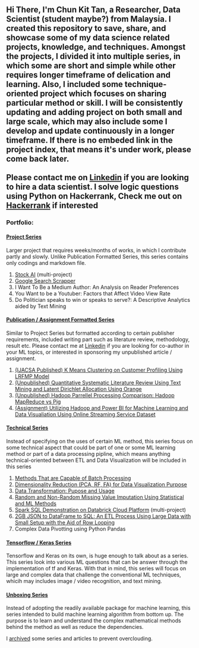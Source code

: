 Hi There, I'm Chun Kit Tan, a Researcher, Data Scientist (student maybe?) from Malaysia.
I created this repository to save, share, and showcase some of my data science related projects, knowledge, and techniques.
Amongst the projects, I divided it into multiple series, in which some are short and simple while other requires longer timeframe of delication and learning. Also, I included some technique-oriented project which focuses on sharing particular method or skill.
I will be consistently updating and adding project on both small and large scale, which may also include some I develop and update continuously in a longer timeframe.
If there is no embeded link in the project index, that means it's under work, please come back later.<br/><br/>
Please contact me on [Linkedin](https://www.linkedin.com/in/chun-kit-tan-b13747151/) if you are looking to hire a data scientist.
I solve logic questions using Python on Hackerrank, Check me out on [Hackerrank](https://www.hackerrank.com/kitcalamus94) if interested
---

### Portfolio:
#### <ins>Project Series</ins>
Larger project that requires weeks/months of works, in which I contribute partly and slowly. Unlike Publication Formatted Series, this series contains only codings and markdown file. <br/>
1. [Stock AI](https://github.com/kitcalamus14/stock-ai/tree/main) (multi-project)
2. [Google Search Scrapper](https://github.com/kitcalamus14/Google-Scrapper/blob/main/Scrapper.ipynb)
3. I Want To Be a Medium Author: An Analysis on Reader Preferences
4. You Want to be a Youtuber: Factors that Affect Video View Rate
5. Do Politician speaks to win or speaks to serve?: A Descriptive Analytics aided by Text Mining

#### <ins>Publication / Assignment Formatted Series</ins>
Similar to Project Series but formatted according to certain publisher requirements, included writing part such as literature review, methodology, result etc. Please contact me at [Linkedin](https://www.linkedin.com/in/chun-kit-tan-b13747151/) if you are looking for co-author in your ML topics, or interested in sponsoring my unpublished article / assignment.
1. [(IJACSA Published) K Means Clustering on Customer Profiling Using LRFMP Model](https://thesai.org/Publications/ViewPaper?Volume=12&Issue=1&Code=IJACSA&SerialNo=14)
2. [(Unpublished) Quantitative Systematic Literature Review Using Text Mining and Latent Dirichlet Allocation Using Orange](https://github.com/kitcalamus14/Text-Mining-and-Latent-Dirichlet-Allocation-Using-Orange/blob/main/Current%20State-of-the-art%20of%20Research%20in%20Data%20Governance%20(Revised)%20Tan%20Chun%20Kit.pdf)
3. [(Unpublished) Hadoop Parrellel Processing Comparison: Hadoop MapReduce vs Pig](https://github.com/kitcalamus14/Hadoop-MapReduce-and-Pig/blob/main/Capabilities%20Hadoop%20F2.pdf)
4. [(Assignment) Utilizing Hadoop and Power BI for Machine Learning and Data Visualiation Using Online Streaming Service Dataset](https://github.com/kitcalamus14/The-Application-of-Hadoop-on-Online-Streaming-Service-Provider-Industry/blob/main/CC%20GROUP%20COMPILING%20V2.docx)

#### <ins>Technical Series</ins>
Instead of specifying on the uses of certain ML method, this series focus on some technical aspect that could be part of one or some ML learning method or part of a data processing pipline, which means anything technical-oriented between ETL and Data Visualization will be included in this series

1. [Methods That are Capable of Batch Processing](https://github.com/kitcalamus14/ML-Methods-Capable-to-Batch-Processing/blob/main/MLs%20and%20Batch%20Processing.ipynb)<br/>
2. [Dimensionality Reduction (PCA, RF, FA) for Data Visualization Purpose](https://github.com/kitcalamus14/Dimensionality-Reduction-For-Data-Visualization/blob/main/DRforDV.ipynb)<br/>
3. [Data Transformation: Pupose and Usage](https://github.com/kitcalamus14/Datat-Transformation--Purpose-and-Usage/blob/main/Data%20Transformation%20Usage%20and%20Purpose.ipynb)<br/>
4. [Random and Non-Random Missing Value Imputation Using Statistical and ML Methods](https://github.com/kitcalamus14/missing-value-imputation/blob/main/Missing%20value%20Imputation.ipynb)<br/>
5. [Spark SQL Demonstration on Databrick Cloud Platform](https://github.com/kitcalamus14/Spark-SQL-Course-Demonstration) (multi-project)<br/>
6. [ 2GB JSON to DataFrame to SQL: An ETL Process Using Large Data with Small Setup with the Aid of Row Looping](https://github.com/kitcalamus14/Large_data_processing/blob/main/reading_large_json.ipynb)<br/>
7. Complex Data Pivotting using Python Pandas<br/>


#### <ins>Tensorflow / Keras Series</ins>
Tensorflow and Keras on its own, is huge enough to talk about as a series. This series look into various ML questions that can be answer through the implementation of tf and Keras. With that in mind, this series will focus on large and complex data that challenge the conventional ML techniques, whicih may includes image / video recognition, and text mining.

#### <ins>Unboxing Series</ins>
Instead of adopting the readily available package for machine learning, this series intended to build machine learning algorithm from bottom up. The purpose is to learn and understand the complex mathematical methods behind the method as well as reduce the dependencies.


 I [archived](https://github.com/kitcalamus14/archived-portfolio/blob/main/README.md) some series and articles to prevent overclouding.

<!--
**kitcalamus14/kitcalamus14** is a ✨ _special_ ✨ repository because its `README.md` (this file) appears on your GitHub profile.

Here are some ideas to get you started:

- 🔭 I’m currently working on ...
- 🌱 I’m currently learning ...
- 👯 I’m looking to collaborate on ...
- 🤔 I’m looking for help with ...
- 💬 Ask me about ...
- 📫 How to reach me: ...
- 😄 Pronouns: ...
- ⚡ Fun fact: ...
-->


